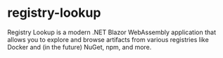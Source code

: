 # registry-lookup
Registry Lookup is a modern .NET Blazor WebAssembly application that allows you to explore and browse artifacts from various registries like Docker and (in the future) NuGet, npm, and more.
